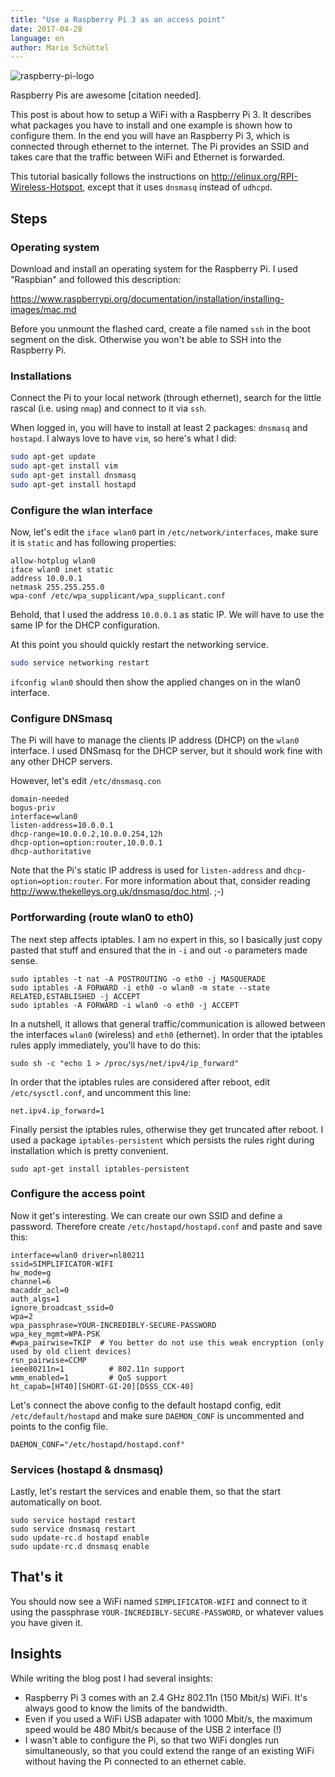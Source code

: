 ```yaml
---
title: "Use a Raspberry Pi 3 as an access point"
date: 2017-04-28
language: en
author: Mario Schüttel
---
```


![raspberry-pi-logo](/images/raspberry-pi-logo.png)

Raspberry Pis are awesome \[citation needed\].

This post is about how to setup a WiFi with a Raspberry Pi 3. It describes what packages you have to install and one example is shown how to configure them. In the end you will have an Raspberry Pi 3, which is connected through ethernet to the internet. The Pi provides an SSID and takes care that the traffic between WiFi and Ethernet is forwarded.

This tutorial basically follows the instructions on <http://elinux.org/RPI-Wireless-Hotspot>, except that it uses `dnsmasq` instead of `udhcpd`.

## Steps

### Operating system

Download and install an operating system for the Raspberry Pi. I used "Raspbian" and followed this description:

<https://www.raspberrypi.org/documentation/installation/installing-images/mac.md>

Before you unmount the flashed card, create a file named `ssh` in the boot segment on the disk. Otherwise you won't be able to SSH into the Raspberry Pi.

### Installations

Connect the Pi to your local network (through ethernet), search for the little rascal (i.e. using `nmap`) and connect to it via `ssh`.

When logged in, you will have to install at least 2 packages: `dnsmasq` and `hostapd`. I always love to have `vim`, so here's what I did:

```bash
sudo apt-get update
sudo apt-get install vim
sudo apt-get install dnsmasq
sudo apt-get install hostapd
```

### Configure the wlan interface

Now, let's edit the `iface wlan0` part in `/etc/network/interfaces`, make sure it is `static` and has following properties:

```
allow-hotplug wlan0
iface wlan0 inet static
address 10.0.0.1
netmask 255.255.255.0
wpa-conf /etc/wpa_supplicant/wpa_supplicant.conf
```

Behold, that I used the address `10.0.0.1` as static IP. We will have to use the same IP for the DHCP configuration.

At this point you should quickly restart the networking service.

```bash
sudo service networking restart
```

`ifconfig wlan0` should then show the applied changes on in the wlan0 interface.

### Configure DNSmasq

The Pi will have to manage the clients IP address (DHCP) on the `wlan0` interface. I used DNSmasq for the DHCP server, but it should work fine with any other DHCP servers.

However, let's edit `/etc/dnsmasq.con`

```
domain-needed
bogus-priv
interface=wlan0
listen-address=10.0.0.1
dhcp-range=10.0.0.2,10.0.0.254,12h
dhcp-option=option:router,10.0.0.1
dhcp-authoritative
```

Note that the Pi's static IP address is used for `listen-address` and `dhcp-option=option:router`. For more information about that, consider reading <http://www.thekelleys.org.uk/dnsmasq/doc.html>. ;-)

### Portforwarding (route wlan0 to eth0)

The next step affects iptables. I am no expert in this, so I basically just copy pasted that stuff and ensured that the in `-i` and out `-o` parameters made sense.

```
sudo iptables -t nat -A POSTROUTING -o eth0 -j MASQUERADE
sudo iptables -A FORWARD -i eth0 -o wlan0 -m state --state RELATED,ESTABLISHED -j ACCEPT
sudo iptables -A FORWARD -i wlan0 -o eth0 -j ACCEPT
```

In a nutshell, it allows that general traffic/communication is allowed between the interfaces `wlan0` (wireless) and `eth0` (ethernet). In order that the iptables rules apply immediately, you'll have to do this:

```
sudo sh -c "echo 1 > /proc/sys/net/ipv4/ip_forward"
```

In order that the iptables rules are considered after reboot, edit `/etc/sysctl.conf`, and uncomment this line:

```
net.ipv4.ip_forward=1
```

Finally persist the iptables rules, otherwise they get truncated after reboot. I used a package `iptables-persistent` which persists the rules right during installation which is pretty convenient.

```
sudo apt-get install iptables-persistent
```

### Configure the access point

Now it get's interesting. We can create our own SSID and define a password. Therefore create `/etc/hostapd/hostapd.conf` and paste and save this:

```
interface=wlan0 driver=nl80211
ssid=SIMPLIFICATOR-WIFI
hw_mode=g
channel=6
macaddr_acl=0
auth_algs=1
ignore_broadcast_ssid=0
wpa=2
wpa_passphrase=YOUR-INCREDIBLY-SECURE-PASSWORD
wpa_key_mgmt=WPA-PSK
#wpa_pairwise=TKIP  # You better do not use this weak encryption (only used by old client devices)
rsn_pairwise=CCMP
ieee80211n=1          # 802.11n support
wmm_enabled=1         # QoS support
ht_capab=[HT40][SHORT-GI-20][DSSS_CCK-40]
```

Let's connect the above config to the default hostapd config, edit `/etc/default/hostapd` and make sure `DAEMON_CONF` is uncommented and points to the config file.

```
DAEMON_CONF="/etc/hostapd/hostapd.conf"
```

### Services (hostapd & dnsmasq)

Lastly, let's restart the services and enable them, so that the start automatically on boot.

```
sudo service hostapd restart
sudo service dnsmasq restart
sudo update-rc.d hostapd enable
sudo update-rc.d dnsmasq enable
```

## That's it

You should now see a WiFi named `SIMPLIFICATOR-WIFI` and connect to it using the passphrase `YOUR-INCREDIBLY-SECURE-PASSWORD`, or whatever values you have given it.

## Insights

While writing the blog post I had several insights:

- Raspberry Pi 3 comes with an 2.4 GHz 802.11n (150 Mbit/s) WiFi. It's always good to know the limits of the bandwidth.
- Even if you used a WiFi USB adapater with 1000 Mbit/s, the maximum speed would be 480 Mbit/s because of the USB 2 interface (!)
- I wasn't able to configure the Pi, so that two WiFi dongles run simultaneously, so that you could extend the range of an existing WiFi without having the Pi connected to an ethernet cable.
